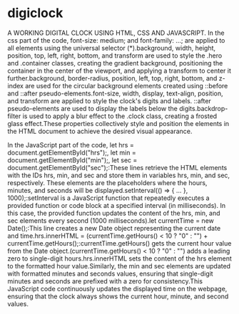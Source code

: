 # digiclock
A WORKING DIGITAL CLOCK USING HTML, CSS AND JAVASCRIPT.
In the css part of the code, 
font-size: medium; and font-family: ...; are applied to all elements using the universal selector (*).background, width, height, position, top, left, right, bottom, and transform are used to style the .hero and .container classes, creating the gradient background, positioning the container in the center of the viewport, and applying a transform to center it further.background, border-radius, position, left, top, right, bottom, and z-index are used for the circular background elements created using ::before and ::after pseudo-elements.font-size, width, display, text-align, position, and transform are applied to style the clock's digits and labels. ::after pseudo-elements are used to display the labels below the digits.backdrop-filter is used to apply a blur effect to the .clock class, creating a frosted glass effect.These properties collectively style and position the elements in the HTML document to achieve the desired visual appearance.

In the JavaScript part of the code,
let hrs = document.getElementById("hrs");, let min = document.getElementById("min");, let sec = document.getElementById("sec");:These lines retrieve the HTML elements with the IDs hrs, min, and sec and store them in variables hrs, min, and sec, respectively. These elements are the placeholders where the hours, minutes, and seconds will be displayed.setInterval(() => { ... }, 1000);:setInterval is a JavaScript function that repeatedly executes a provided function or code block at a specified interval (in milliseconds). In this case, the provided function updates the content of the hrs, min, and sec elements every second (1000 milliseconds).let currentTime = new Date();:This line creates a new Date object representing the current date and time.hrs.innerHTML = (currentTime.getHours() < 10 ? "0" : "") + currentTime.getHours();:currentTime.getHours() gets the current hour value from the Date object.(currentTime.getHours() < 10 ? "0" : "") adds a leading zero to single-digit hours.hrs.innerHTML sets the content of the hrs element to the formatted hour value.Similarly, the min and sec elements are updated with formatted minutes and seconds values, ensuring that single-digit minutes and seconds are prefixed with a zero for consistency.This JavaScript code continuously updates the displayed time on the webpage, ensuring that the clock always shows the current hour, minute, and second values.
